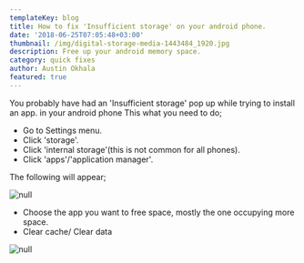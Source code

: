 ```yaml
---
templateKey: blog
title: How to fix 'Insufficient storage' on your android phone.
date: '2018-06-25T07:05:48+03:00'
thumbnail: /img/digital-storage-media-1443484_1920.jpg
description: Free up your android memory space.
category: quick fixes
author: Austin Okhala
featured: true
---
```

You probably have had an 'Insufficient storage' pop up while trying to install an app. in your android phone This what you need to do;

* Go to Settings menu.
* Click 'storage'.
* Click 'internal storage'(this is not common for all phones).
* Click 'apps'/'application manager'.

The following will appear;

![null](/img/screenshot_20180625-070130-2-.png)

* Choose the app you want to free space, mostly the one occupying more space.
* Clear cache/ Clear data

![null](/img/screenshot_20180625-070156.png)
